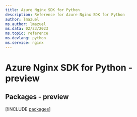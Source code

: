 ```yaml
---
title: Azure Nginx SDK for Python
description: Reference for Azure Nginx SDK for Python
author: lmazuel
ms.author: lmazuel
ms.data: 02/23/2023
ms.topic: reference
ms.devlang: python
ms.service: nginx
---
```

# Azure Nginx SDK for Python - preview
## Packages - preview
[!INCLUDE [packages](nginx-index.md)]